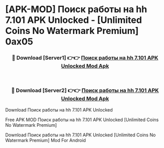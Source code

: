 # [APK-MOD] Поиск работы на hh 7.101 APK Unlocked - [Unlimited Coins No Watermark Premium] 0ax05



<div align="center">
<h3>🔴 Download [Server1] 👉👉 <a href="https://momento.my/?title=Поиск_работы_на_hh_7.101_APK_Unlocked">Поиск работы на hh 7.101 APK Unlocked Mod Apk</a></h3><br>

<h3>🔴 Download [Server2] 👉👉 <a href="https://momento.my/?title=Поиск_работы_на_hh_7.101_APK_Unlocked">Поиск работы на hh 7.101 APK Unlocked Mod Apk</a></h3>
</div>



Download Поиск работы на hh 7.101 APK Unlocked 

Free APK MOD Поиск работы на hh 7.101 APK Unlocked [Unlimited Coins No Watermark Premium]

Download Поиск работы на hh 7.101 APK Unlocked [Unlimited Coins No Watermark Premium] Mod For Android
